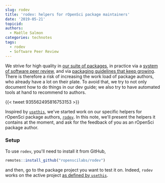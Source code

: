 ```yaml
---
slug: rodev
title: 'rodev: helpers for rOpenSci package maintainers'
date: '2019-05-21'
topicid: 
authors:
  - Maëlle Salmon
categories: technotes
tags:
  - rodev
  - Software Peer Review
---
```


We strive for high quality in [our suite of packages](/packages/), in practice via a [system of software peer review](/software-review/), and via [packaging guidelines that keep growing](https://ropensci.github.io/dev_guide/). There is therefore a risk of increasing the work load of package authors, who already have a lot on their plate. To avoid that, we try to not only document how to do things in our dev guide; we also try to have automated tools at hand to recommend to authors. 

{{< tweet 935562495816753153 >}}

Inspired by [`usethis`](https://usethis.r-lib.org/), we've started work on our specific helpers for rOpenSci package authors, [`rodev`](https://ropenscilabs.github.io/rodev/). In this note, we'll present the helpers it contains at the moment, and ask for the feedback of you as an rOpenSci package author.

### Setup

To use `rodev`, you'll need to install it from GitHub,

```r
remotes::install_github("ropenscilabs/rodev")
```

and then, go to the package project you want to test it on. Indeed, `rodev` works on the active project [as defined by `usethis`](https://usethis.r-lib.org/#usage).